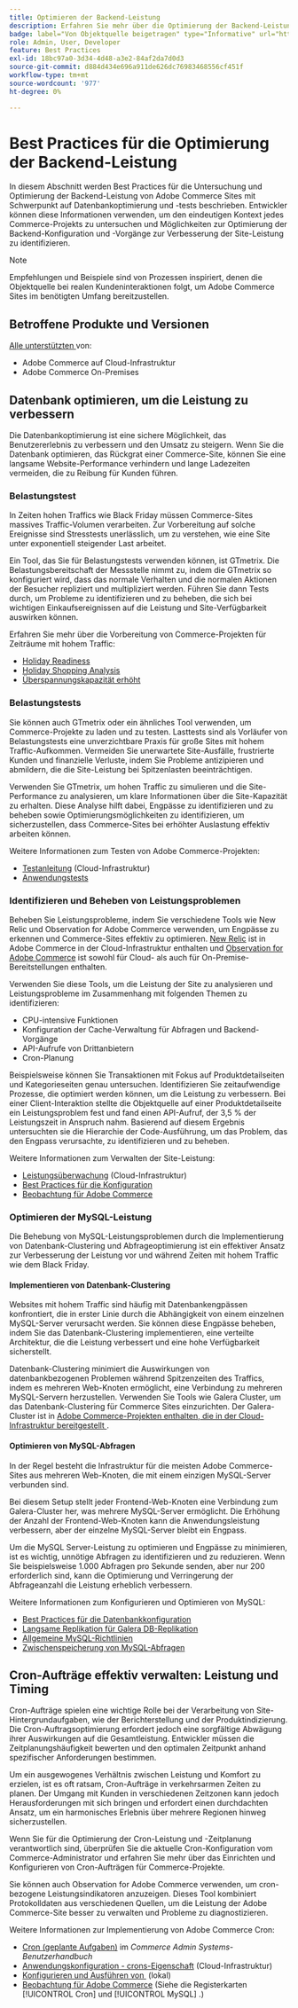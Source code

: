 ```yaml
---
title: Optimieren der Backend-Leistung
description: Erfahren Sie mehr über die Optimierung der Backend-Leistung von Adobe Commerce Sites.
badge: label="Von Objektquelle beigetragen" type="Informative" url="https://objectsource.co.uk/" tooltip="Objektquelle"
role: Admin, User, Developer
feature: Best Practices
exl-id: 18bc97a0-3d34-4d48-a3e2-84af2da7d0d3
source-git-commit: d884d434e696a911de626dc76983468556cf451f
workflow-type: tm+mt
source-wordcount: '977'
ht-degree: 0%

---
```


# Best Practices für die Optimierung der Backend-Leistung

In diesem Abschnitt werden Best Practices für die Untersuchung und Optimierung der Backend-Leistung von Adobe Commerce Sites mit Schwerpunkt auf Datenbankoptimierung und -tests beschrieben. Entwickler können diese Informationen verwenden, um den eindeutigen Kontext jedes Commerce-Projekts zu untersuchen und Möglichkeiten zur Optimierung der Backend-Konfiguration und -Vorgänge zur Verbesserung der Site-Leistung zu identifizieren.

>[!NOTE]
>
>Empfehlungen und Beispiele sind von Prozessen inspiriert, denen die Objektquelle bei realen Kundeninteraktionen folgt, um Adobe Commerce Sites im benötigten Umfang bereitzustellen.

## Betroffene Produkte und Versionen

[Alle unterstützten &#x200B;](../../../release/versions.md) von:

- Adobe Commerce auf Cloud-Infrastruktur
- Adobe Commerce On-Premises

## Datenbank optimieren, um die Leistung zu verbessern

Die Datenbankoptimierung ist eine sichere Möglichkeit, das Benutzererlebnis zu verbessern und den Umsatz zu steigern. Wenn Sie die Datenbank optimieren, das Rückgrat einer Commerce-Site, können Sie eine langsame Website-Performance verhindern und lange Ladezeiten vermeiden, die zu Reibung für Kunden führen.

### Belastungstest

In Zeiten hohen Traffics wie Black Friday müssen Commerce-Sites massives Traffic-Volumen verarbeiten. Zur Vorbereitung auf solche Ereignisse sind Stresstests unerlässlich, um zu verstehen, wie eine Site unter exponentiell steigender Last arbeitet.

Ein Tool, das Sie für Belastungstests verwenden können, ist GTmetrix. Die Belastungsbereitschaft der Messstelle nimmt zu, indem die GTmetrix so konfiguriert wird, dass das normale Verhalten und die normalen Aktionen der Besucher repliziert und multipliziert werden. Führen Sie dann Tests durch, um Probleme zu identifizieren und zu beheben, die sich bei wichtigen Einkaufsereignissen auf die Leistung und Site-Verfügbarkeit auswirken können.

Erfahren Sie mehr über die Vorbereitung von Commerce-Projekten für Zeiträume mit hohem Traffic:

- [Holiday Readiness](https://experienceleague.adobe.com/docs/events/commerce-intelligence-webinar-recordings/2021/holiday-readiness.html?lang=de)
- [Holiday Shopping Analysis](https://experienceleague.adobe.com/docs/commerce-business-intelligence/mbi/analyze/performance/holiday-season-perf.html?lang=de)
- [Überspannungskapazität erhöht](https://experienceleague.adobe.com/docs/commerce-knowledge-base/kb/announcements/commerce-announcements/2021-holiday-surge-capacity-requests-for-magento-commerce-cloud.html?lang=de)

### Belastungstests

Sie können auch GTmetrix oder ein ähnliches Tool verwenden, um Commerce-Projekte zu laden und zu testen. Lasttests sind als Vorläufer von Belastungstests eine unverzichtbare Praxis für große Sites mit hohem Traffic-Aufkommen. Vermeiden Sie unerwartete Site-Ausfälle, frustrierte Kunden und finanzielle Verluste, indem Sie Probleme antizipieren und abmildern, die die Site-Leistung bei Spitzenlasten beeinträchtigen.

Verwenden Sie GTmetrix, um hohen Traffic zu simulieren und die Site-Performance zu analysieren, um klare Informationen über die Site-Kapazität zu erhalten. Diese Analyse hilft dabei, Engpässe zu identifizieren und zu beheben sowie Optimierungsmöglichkeiten zu identifizieren, um sicherzustellen, dass Commerce-Sites bei erhöhter Auslastung effektiv arbeiten können.

Weitere Informationen zum Testen von Adobe Commerce-Projekten:

- [Testanleitung](https://experienceleague.adobe.com/docs/commerce-cloud-service/user-guide/develop/test/guidance.html?lang=de) (Cloud-Infrastruktur)
- [Anwendungstests](https://developer.adobe.com/commerce/testing/guide/)

### Identifizieren und Beheben von Leistungsproblemen

Beheben Sie Leistungsprobleme, indem Sie verschiedene Tools wie New Relic und Observation for Adobe Commerce verwenden, um Engpässe zu erkennen und Commerce-Sites effektiv zu optimieren. [New Relic](https://experienceleague.adobe.com/docs/commerce-cloud-service/user-guide/monitor/new-relic/new-relic-service.html?lang=de) ist in Adobe Commerce in der Cloud-Infrastruktur enthalten und [Observation for Adobe Commerce](/help/tools/observation-for-adobe-commerce/intro.md) ist sowohl für Cloud- als auch für On-Premise-Bereitstellungen enthalten.

Verwenden Sie diese Tools, um die Leistung der Site zu analysieren und Leistungsprobleme im Zusammenhang mit folgenden Themen zu identifizieren:

- CPU-intensive Funktionen
- Konfiguration der Cache-Verwaltung für Abfragen und Backend-Vorgänge
- API-Aufrufe von Drittanbietern
- Cron-Planung

Beispielsweise können Sie Transaktionen mit Fokus auf Produktdetailseiten und Kategorieseiten genau untersuchen. Identifizieren Sie zeitaufwendige Prozesse, die optimiert werden können, um die Leistung zu verbessern. Bei einer Client-Interaktion stellte die Objektquelle auf einer Produktdetailseite ein Leistungsproblem fest und fand einen API-Aufruf, der 3,5 % der Leistungszeit in Anspruch nahm. Basierend auf diesem Ergebnis untersuchten sie die Hierarchie der Code-Ausführung, um das Problem, das den Engpass verursachte, zu identifizieren und zu beheben.

Weitere Informationen zum Verwalten der Site-Leistung:

- [Leistungsüberwachung](https://experienceleague.adobe.com/docs/commerce-cloud-service/user-guide/monitor/performance.html?lang=de) (Cloud-Infrastruktur)
- [Best Practices für die Konfiguration](/help/performance/configuration.md)
- [Beobachtung für Adobe Commerce](/help/tools/observation-for-adobe-commerce/intro.md)

### Optimieren der MySQL-Leistung

Die Behebung von MySQL-Leistungsproblemen durch die Implementierung von Datenbank-Clustering und Abfrageoptimierung ist ein effektiver Ansatz zur Verbesserung der Leistung vor und während Zeiten mit hohem Traffic wie dem Black Friday.

#### Implementieren von Datenbank-Clustering

Websites mit hohem Traffic sind häufig mit Datenbankengpässen konfrontiert, die in erster Linie durch die Abhängigkeit von einem einzelnen MySQL-Server verursacht werden. Sie können diese Engpässe beheben, indem Sie das Datenbank-Clustering implementieren, eine verteilte Architektur, die die Leistung verbessert und eine hohe Verfügbarkeit sicherstellt.

Datenbank-Clustering minimiert die Auswirkungen von datenbankbezogenen Problemen während Spitzenzeiten des Traffics, indem es mehreren Web-Knoten ermöglicht, eine Verbindung zu mehreren MySQL-Servern herzustellen. Verwenden Sie Tools wie Galera Cluster, um das Datenbank-Clustering für Commerce Sites einzurichten. Der Galera-Cluster ist in [Adobe Commerce-Projekten enthalten, die in der Cloud-Infrastruktur bereitgestellt &#x200B;](https://experienceleague.adobe.com/de/docs/commerce-cloud-service/user-guide/architecture/pro-architecture).

#### Optimieren von MySQL-Abfragen

In der Regel besteht die Infrastruktur für die meisten Adobe Commerce-Sites aus mehreren Web-Knoten, die mit einem einzigen MySQL-Server verbunden sind.

Bei diesem Setup stellt jeder Frontend-Web-Knoten eine Verbindung zum Galera-Cluster her, was mehrere MySQL-Server ermöglicht. Die Erhöhung der Anzahl der Frontend-Web-Knoten kann die Anwendungsleistung verbessern, aber der einzelne MySQL-Server bleibt ein Engpass.

Um die MySQL Server-Leistung zu optimieren und Engpässe zu minimieren, ist es wichtig, unnötige Abfragen zu identifizieren und zu reduzieren. Wenn Sie beispielsweise 1.000 Abfragen pro Sekunde senden, aber nur 200 erforderlich sind, kann die Optimierung und Verringerung der Abfrageanzahl die Leistung erheblich verbessern.

Weitere Informationen zum Konfigurieren und Optimieren von MySQL:

- [Best Practices für die Datenbankkonfiguration](https://experienceleague.adobe.com/docs/commerce-operations/implementation-playbook/best-practices/planning/database-on-cloud.html?lang=de)
- [Langsame Replikation für Galera DB-Replikation](https://experienceleague.adobe.com/docs/commerce-learn/tutorials/backend-development/galera-db-slow-replication.html?lang=de)
- [Allgemeine MySQL-Richtlinien](/help/installation/prerequisites/database/mysql.md)
- [Zwischenspeicherung von MySQL-Abfragen](https://experienceleague.adobe.com/docs/commerce-learn/tutorials/backend-development/mysql-query-cache.html?lang=de)

## Cron-Aufträge effektiv verwalten: Leistung und Timing

Cron-Aufträge spielen eine wichtige Rolle bei der Verarbeitung von Site-Hintergrundaufgaben, wie der Berichterstellung und der Produktindizierung. Die Cron-Auftragsoptimierung erfordert jedoch eine sorgfältige Abwägung ihrer Auswirkungen auf die Gesamtleistung. Entwickler müssen die Zeitplanungshäufigkeit bewerten und den optimalen Zeitpunkt anhand spezifischer Anforderungen bestimmen.

Um ein ausgewogenes Verhältnis zwischen Leistung und Komfort zu erzielen, ist es oft ratsam, Cron-Aufträge in verkehrsarmen Zeiten zu planen. Der Umgang mit Kunden in verschiedenen Zeitzonen kann jedoch Herausforderungen mit sich bringen und erfordert einen durchdachten Ansatz, um ein harmonisches Erlebnis über mehrere Regionen hinweg sicherzustellen.

Wenn Sie für die Optimierung der Cron-Leistung und -Zeitplanung verantwortlich sind, überprüfen Sie die aktuelle Cron-Konfiguration vom Commerce-Administrator und erfahren Sie mehr über das Einrichten und Konfigurieren von Cron-Aufträgen für Commerce-Projekte.

Sie können auch Observation for Adobe Commerce verwenden, um cron-bezogene Leistungsindikatoren anzuzeigen. Dieses Tool kombiniert Protokolldaten aus verschiedenen Quellen, um die Leistung der Adobe Commerce-Site besser zu verwalten und Probleme zu diagnostizieren.

Weitere Informationen zur Implementierung von Adobe Commerce Cron:

- [Cron (geplante Aufgaben)](https://experienceleague.adobe.com/docs/commerce-admin/systems/tools/cron.html?lang=de) im _Commerce Admin Systems-Benutzerhandbuch_
- [Anwendungskonfiguration - crons-Eigenschaft](https://experienceleague.adobe.com/docs/commerce-cloud-service/user-guide/configure/app/properties/crons-property.html?lang=de) (Cloud-Infrastruktur)
- [Konfigurieren und Ausführen von &#x200B;](https://experienceleague.adobe.com/docs/commerce-cloud-service/user-guide/configure/app/properties/crons-property.html?lang=de) (lokal)
- [Beobachtung für Adobe Commerce](https://experienceleague.adobe.com/docs/commerce-operations/tools/observation-for-adobe-commerce/intro.html?lang=de) (Siehe die Registerkarten [!UICONTROL Cron] und [!UICONTROL MySQL] .)
